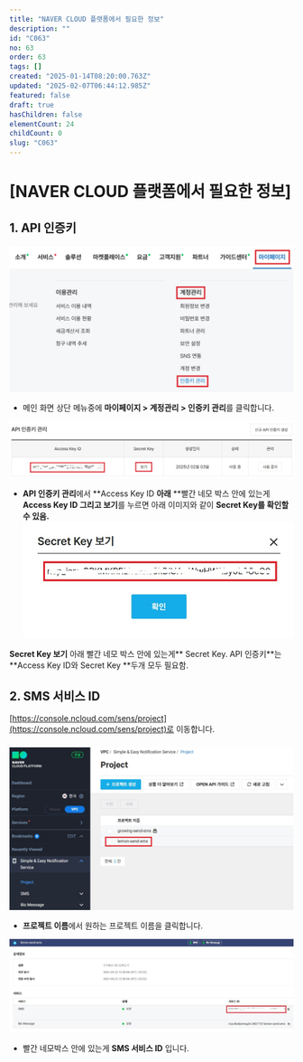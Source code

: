 ```yaml
---
title: "NAVER CLOUD 플랫폼에서 필요한 정보"
description: ""
id: "C063"
no: 63
order: 63
tags: []
created: "2025-01-14T08:20:00.763Z"
updated: "2025-02-07T06:44:12.985Z"
featured: false
draft: true
hasChildren: false
elementCount: 24
childCount: 0
slug: "C063"
---
```


# [NAVER CLOUD 플랫폼에서 필요한 정보]



## 1. API 인증키



![file](/images/c6cc15b9a812e9be667c6b37bea1ea06.jpg)

- 메인 화면 상단 메뉴중에 **마이페이지 > 계정관리 > 인증키 관리**를 클릭합니다.


![file](/images/06f6efcf15114e390d240187c93b2a4b.jpg)

- **API 인증키 관리**에서 **Access Key ID **아래** **빨간 네모 박스 안에 있는게 **Access Key ID **그리고** 보기**를 누르면 아래 이미지와 같이 **Secret Key를 확인할 수 있음.**
![file](/images/dea569e997c95b569bdf1bb01fbe557a.jpg)

**Secret Key 보기** 아래 빨간 네모 박스 안에 있는게** Secret Key.  API 인증키**는 **Access Key ID와 Secret Key **두개 모두 필요함.



## 2. SMS 서비스 ID



[https://console.ncloud.com/sens/project](https://console.ncloud.com/sens/project)로 이동합니다.

### 

![file](/images/22185bbb103d6480d1798c768c88e6ea.jpg)

- **프로젝트 이름**에서 원하는 프로젝트 이름을 클릭합니다.


![file](/images/70081dce660b745838254eb024fe0b91.jpg)

- 빨간 네모박스 안에 있는게 **SMS 서비스 ID** 입니다.
